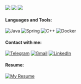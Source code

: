 ![](https://github-profile-summary-cards.vercel.app/api/cards/profile-details?username=BlackDaddy220232&theme=dark)
![](https://github-profile-summary-cards.vercel.app/api/cards/stats?username=BlackDaddy220232&theme=dark)
![](https://github-profile-summary-cards.vercel.app/api/cards/productive-time?username=BlackDaddy220232&theme=dark)

#### Languages and Tools:
![Java](https://img.shields.io/badge/java-%23ED8B00.svg?style=for-the-badge&logo=openjdk&logoColor=white) ![Spring](https://img.shields.io/badge/spring-%236DB33F.svg?style=for-the-badge&logo=spring&logoColor=white) ![C++](https://img.shields.io/badge/c++-%2300599C.svg?style=for-the-badge&logo=c%2B%2B&logoColor=white) ![Docker](https://img.shields.io/badge/docker-%230db7ed.svg?style=for-the-badge&logo=docker&logoColor=white)

#### Contact with me:
[![Telegram](https://img.shields.io/badge/Telegram-2CA5E0?style=for-the-badge&logo=telegram&logoColor=white)](https://t.me/BlackDaddy336)
[![Gmail](https://img.shields.io/badge/Gmail-D14836?style=for-the-badge&logo=gmail&logoColor=white)](mailto:sashamynzul@gmail.com)
[![LinkedIn](https://img.shields.io/badge/linkedin-%230077B5.svg?style=for-the-badge&logo=linkedin&logoColor=white)](www.linkedin.com/in/alexander-mynzul-376507322)

#### Resume:
[![My Resume](https://img.shields.io/badge/View%20My%20Resume-PDF-green?style=for-the-badge&logo=adobe)](Resume.pdf)
